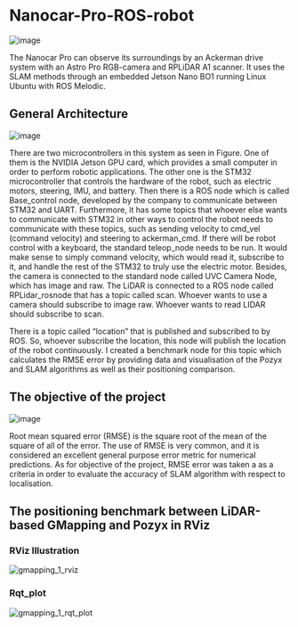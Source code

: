 # Nanocar-Pro-ROS-robot

![image](https://user-images.githubusercontent.com/76905667/189489548-23b72963-6328-408d-8633-c99a423a5ddb.png)

The Nanocar Pro can observe its surroundings by an Ackerman drive system with an Astro Pro RGB-camera and RPLiDAR A1 scanner. It uses the SLAM methods through an embedded Jetson Nano BO1 running Linux Ubuntu with ROS Melodic.

## General Architecture

![image](https://user-images.githubusercontent.com/76905667/189489405-a4631e3e-fef2-4663-9477-797756d7334c.png)

There are two microcontrollers in this system as seen in Figure. One of them is the NVIDIA Jetson GPU card, which provides a small computer in order to perform robotic applications. The other one is the STM32 microcontroller that controls the hardware of the robot, such as electric motors, steering, IMU, and battery. Then there is a ROS node which is called Base_control node, developed by the company to communicate between STM32 and UART. Furthermore, it has some topics that whoever else wants to communicate with STM32 in other ways to control the robot needs to communicate with these topics, such as sending velocity to cmd_vel (command velocity) and steering to ackerman_cmd. If there will be robot control with a keyboard, the standard teleop_node needs to be run. It would make sense to simply command velocity, which would read it, subscribe to it, and handle the rest of the STM32 to truly use the electric motor. Besides, the camera is connected to the standard node called UVC Camera Node, which has image and raw. The LiDAR is connected to a ROS node called RPLidar_rosnode that has a topic called scan. Whoever wants to use a camera should subscribe to image raw. Whoever wants to read LIDAR should subscribe to scan.

There is a topic called “location” that is published and subscribed to by ROS. So, whoever subscribe the location, this node will publish the location of the robot continuously. I created a benchmark node for this topic which calculates the RMSE error by providing data and visualisation of the Pozyx and SLAM algorithms as well as their positioning comparison.

## The objective of the project

![image](https://user-images.githubusercontent.com/76905667/189490130-bd388a45-5063-4a0b-9206-b1e536135404.png)

Root mean squared error (RMSE) is the square root of the mean of the square of all of the error. The use of RMSE is very common, and it is considered an excellent general purpose error metric for numerical predictions. As for objective of the project, RMSE error was taken a as a criteria in order to evaluate the accuracy of SLAM algorithm with respect to localisation.

## The positioning benchmark between LiDAR-based GMapping and Pozyx in RViz

### RViz Illustration
![gmapping_1_rviz](https://user-images.githubusercontent.com/76905667/199630389-1ea8b61e-38a7-4d7c-be8e-1b131ccbff6d.png)

### Rqt_plot
![gmapping_1_rqt_plot](https://user-images.githubusercontent.com/76905667/199630437-fffaec55-5352-40c7-910f-f83e90324393.png)

